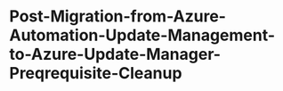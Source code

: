 # Post-Migration-from-Azure-Automation-Update-Management-to-Azure-Update-Manager-Preqrequisite-Cleanup